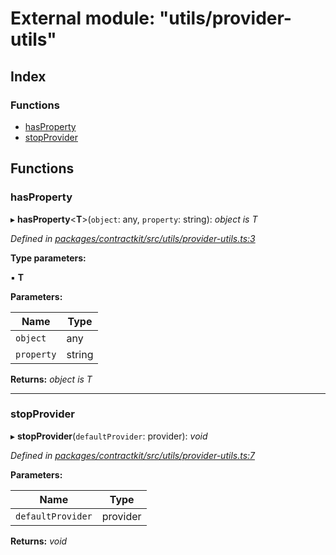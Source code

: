 # External module: "utils/provider-utils"

## Index

### Functions

* [hasProperty](_utils_provider_utils_.md#hasproperty)
* [stopProvider](_utils_provider_utils_.md#stopprovider)

## Functions

###  hasProperty

▸ **hasProperty**<**T**>(`object`: any, `property`: string): *object is T*

*Defined in [packages/contractkit/src/utils/provider-utils.ts:3](https://github.com/celo-org/celo-monorepo/blob/master/packages/contractkit/src/utils/provider-utils.ts#L3)*

**Type parameters:**

▪ **T**

**Parameters:**

Name | Type |
------ | ------ |
`object` | any |
`property` | string |

**Returns:** *object is T*

___

###  stopProvider

▸ **stopProvider**(`defaultProvider`: provider): *void*

*Defined in [packages/contractkit/src/utils/provider-utils.ts:7](https://github.com/celo-org/celo-monorepo/blob/master/packages/contractkit/src/utils/provider-utils.ts#L7)*

**Parameters:**

Name | Type |
------ | ------ |
`defaultProvider` | provider |

**Returns:** *void*
